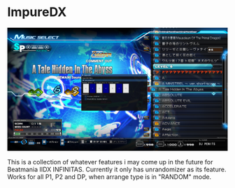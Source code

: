 # ImpureDX

![unrandomizer](https://github.com/MatVeiQaaa/ImpureDX/blob/main/.github/images/unrandomizer.png)

This is a collection of whatever features i may come up in the future for Beatmania IIDX INFINITAS.
Currently it only has unrandomizer as its feature. Works for all P1, P2 and DP, when arrange type is in "RANDOM" mode.
